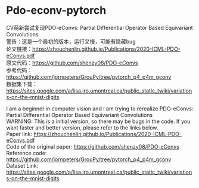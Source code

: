 # Pdo-econv-pytorch
CV萌新尝试复现PDO-eConvs: Partial Differential Operator Based Equivariant Convolutions  
警告：这是一个最初的版本，运行又慢，可能有隐藏bug  
论文链接：https://zhouchenlin.github.io/Publications/2020-ICML-PDO-eConvs.pdf   
原文代码：https://github.com/shenzy08/PDO-eConvs  
参考代码：https://github.com/jornpeters/GrouPy/tree/pytorch_p4_p4m_gconv  
数据集下载：https://sites.google.com/a/lisa.iro.umontreal.ca/public_static_twiki/variations-on-the-mnist-digits  

I am a beginner in computer vision and I am trying to rerealize PDO-eConvs: Partial Differential Operator Based Equivariant Convolutions  
WARNING: This is a initial version, so there may be bugs in the code. If you want faster and better version, please refer to the links below.  
Paper link: https://zhouchenlin.github.io/Publications/2020-ICML-PDO-eConvs.pdf  
Code of the original paper: https://github.com/shenzy08/PDO-eConvs  
Reference code: https://github.com/jornpeters/GrouPy/tree/pytorch_p4_p4m_gconv  
Dataset Link: https://sites.google.com/a/lisa.iro.umontreal.ca/public_static_twiki/variations-on-the-mnist-digits  
